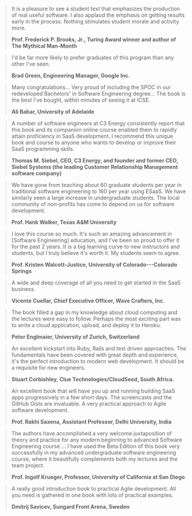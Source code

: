 > It is a pleasure to see a student text that emphasizes the production of real useful software. I also applaud the emphasis on getting results early in the process. Nothing stimulates student morale and activity more.
>
> __Prof. Frederick P. Brooks, Jr., Turing Award winner and author of The Mythical Man-Month__




> I'd be far more likely to prefer graduates of this program than any other I've seen.
>
> __Brad Green, Engineering Manager, Google Inc.__




> Many congratulations... Very proud of including the SPOC in our redeveloped Bachelors' in Software Engineering degree... The book is the best I've bought, within minutes of seeing it at ICSE.
>
> __Ali Babar, University of Adelaide__




> A number of software engineers at C3 Energy consistently report that this book and its companion online course enabled them to rapidly attain proficiency in SaaS development.  I recommend this unique book and course to anyone who wants to develop or improve their SaaS programming skills.
>
> __Thomas M. Siebel, CEO, C3 Energy, and founder and former CEO, Siebel Systems (the leading Customer Relationship Management software company)__




> We have gone from teaching about 60 graduate students per   year in traditional software engineering to 160 per year using   ESaaS. We have similarly seen a large increase in undergraduate   students. The local community of non-profits has come to depend on us   for software development.
>
> __Prof. Hank Walker, Texas A\&M University__




> I love this course so much. It's such an amazing  advancement in [Software Engineering] education, and I've been so proud to offer it for the past 2 years. It is a big learning curve to new instructors and students, but I truly believe it's worth it. My students seem to agree.
>
> __Prof. Kristen Walcott-Justice, University of Colorado---Colorado Springs__





> A wide and deep coverage of all you need to get started in the SaaS business.
>
> __Vicente Cuellar, Chief Executive Officer, Wave Crafters, Inc.__





> The book filled a gap in my knowledge about cloud computing and the lectures were easy to follow. Perhaps the most exciting part was to write a cloud application, upload, and deploy it to Heroku.
>
> __Peter Englmaier, University of Zurich, Switzerland__




> An excellent kickstart into Ruby, Rails and test driven approaches. The fundamentals have been covered with great depth and experience, it's the perfect introduction to modern web development. It should be a requisite for new engineers.
>
> __Stuart Corbishley, Clue Technologies/CloudSeed, South Africa.__




> An excellent book that will have you up and running   building SaaS apps progressively in a few short days. The screencasts   and the GitHub Gists are invaluable. A very practical approach to   Agile software development. 
>
> __Prof. Rakhi Saxena, Assistant Professor, Delhi University, India__




> The authors have accomplished a very welcome   juxtaposition of theory and practice for any modern beginning to   advanced Software Engineering course ... I have used the Beta   Edition of this book very successfully in my advanced undergraduate   software engineering course, where it beautifully complements both my   lectures and the team project.
>
> __Prof. Ingolf Krueger, Professor, University of California at San Diego__




> A really good introduction book to practical Agile development. All you need is gathered in one book with lots of practical examples.
>
> __Dmitrij Savicev, Sungard Front Arena, Sweden__